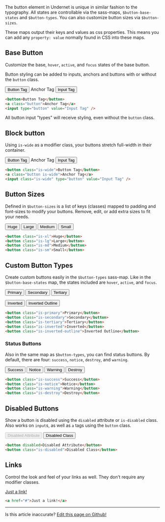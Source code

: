 The button element in Undernet is unique in similar fashion to the typography. All states are controllable via the sass-maps, `$button-base-states` and `$button-types`. You can also customize button sizes via `$button-sizes`.

These maps output their keys and values as css properties. This means you can add any `property: value` normally found in CSS into these maps.

## Base Button

Customize the base, `hover`, `active`, and `focus` states of the base button.

Button styling can be added to inputs, anchors and buttons with or without the `button` class.

<button>Button Tag</button>
<a class="button">Anchor Tag</a>
<input type="button" value="Input Tag" />

```html
<button>Button Tag</button>
<a class="button">Anchor Tag</a>
<input type="button" value="Input Tag" />
```

All button input "types" will receive styling, even without the `button` class.

## Block button

Using `is-wide` as a modifier class, your buttons stretch full-width in their container.

<button class="is-wide">Button Tag</button>
<a class="button is-wide">Anchor Tag</a>
<input class="is-wide" type="button" value="Input Tag" />

```html
<button class="is-wide">Button Tag</button>
<a class="button is-wide">Anchor Tag</a>
<input class="is-wide" type="button" value="Input Tag" />
```

## Button Sizes

Defined in `$button-sizes` is a list of keys (classes) mapped to padding and font-sizes to modify your buttons. Remove, edit, or add extra sizes to fit your needs.

<button class="is-xl">Huge</button>
<button class="is-lg">Large</button>
<button class="is-md">Medium</button>
<button class="is-sm">Small</button>

```html
<button class="is-xl">Huge</button>
<button class="is-lg">Large</button>
<button class="is-md">Medium</button>
<button class="is-sm">Small</button>
```

## Custom Button Types

Create custom buttons easily in the `$button-types` sass-map. Like in the `$button-base-states` map, the states included are `hover`, `active`, and `focus`.

<button class="is-primary">Primary</button>
<button class="is-secondary">Secondary</button>
<button class="is-tertiary">Tertiary</button>

<p>
  <div class="inverted-bg">
    <button class="is-inverted">Inverted</button>
    <button class="is-inverted-outline">Inverted Outline</button>
  </div>
</p>

```html
<button class="is-primary">Primary</button>
<button class="is-secondary">Secondary</button>
<button class="is-tertiary">Tertiary</button>
<button class="is-inverted">Inverted</button>
<button class="is-inverted-outline">Inverted Outline</button>
```

### Status Buttons

Also in the same map as `$button-types`, you can find status buttons. By default, there are four: `success`, `notice`, `destroy`, and `warning`.

<button class="is-success">Success</button>
<button class="is-notice">Notice</button>
<button class="is-warning">Warning</button>
<button class="is-destroy">Destroy</button>

```html
<button class="is-success">Success</button>
<button class="is-notice">Notice</button>
<button class="is-warning">Warning</button>
<button class="is-destroy">Destroy</button>
```

## Disabled Buttons

Show a button is disabled using the `disabled` attribute or `is-disabled` class. Also works on `input`s, as well as `a` tags using the `button` class.

<button disabled>Disabled Attribute</button>
<button class="is-disabled">Disabled Class</button>

```html
<button disabled>Disabled Attribute</button>
<button class="is-disabled">Disabled Class</button>
```

## Links

Control the look and feel of your links as well. They don't require any modifier classes.

<a href="#0">Just a link!</a>

```html
<a href="#">Just a link!</a>
```

---
<p class="has-text-end">Is this article inaccurate? <a href="https://github.com/geotrev/undernet/tree/master/app/docs/buttons.md">Edit this page on Github!</a></p>
